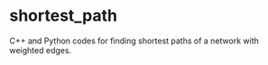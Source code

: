shortest_path
=============

C++ and Python codes for finding shortest paths of a network with weighted edges. 
